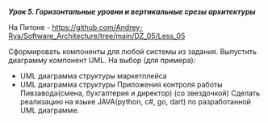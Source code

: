 **_Урок 5. Горизонтальные уровни и вертикальные срезы архитектуры_**

На Питоне - https://github.com/Andrey-Rya/Software_Architecture/tree/main/DZ_05/Less_05

Сформировать компоненты для любой системы из задания. Выпустить диаграмму компонент UML.
На выбор (для примера):

- UML диаграмма структуры маркетплейса
- UML диаграмма структуры Приложения контроля работы Пивзавода(смена, бухгалтерия и директор)
  (со звездочкой) Сделать реализацию на языке JAVA(python, c#, go, dart) по разработанной UML диаграмме.

